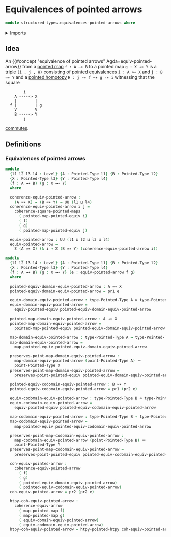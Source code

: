 # Equivalences of pointed arrows

```agda
module structured-types.equivalences-pointed-arrows where
```

<details><summary>Imports</summary>

```agda
open import foundation.dependent-pair-types
open import foundation.equivalences
open import foundation.equivalences-arrows
open import foundation.function-types
open import foundation.identity-types
open import foundation.universe-levels

open import structured-types.commuting-squares-of-pointed-maps
open import structured-types.pointed-equivalences
open import structured-types.pointed-homotopies
open import structured-types.pointed-maps
open import structured-types.pointed-types
```

</details>

## Idea

An {{#concept "equivalence of pointed arrows" Agda=equiv-pointed-arrow}} from a
[pointed map](structured-types.pointed-maps.md) `f : A →∗ B` to a pointed map
`g : X →∗ Y` is a [triple](foundation.dependent-pair-types.md) `(i , j , H)`
consisting of [pointed equivalences](structured-types.pointed-equivalences.md)
`i : A ≃∗ X` and `j : B ≃∗ Y` and a
[pointed homotopy](structured-types.pointed-homotopies.md)
`H : j ∘∗ f ~∗ g ∘∗ i` witnessing that the square

```text
        i
    A -----> X
    |        |
  f |        | g
    V        V
    B -----> Y
        j
```

[commutes](structured-types.commuting-squares-of-pointed-maps.md).

## Definitions

### Equivalences of pointed arrows

```agda
module _
  {l1 l2 l3 l4 : Level} {A : Pointed-Type l1} {B : Pointed-Type l2}
  {X : Pointed-Type l3} {Y : Pointed-Type l4}
  (f : A →∗ B) (g : X →∗ Y)
  where

  coherence-equiv-pointed-arrow :
    (A ≃∗ X) → (B ≃∗ Y) → UU (l1 ⊔ l4)
  coherence-equiv-pointed-arrow i j =
    coherence-square-pointed-maps
      ( pointed-map-pointed-equiv i)
      ( f)
      ( g)
      ( pointed-map-pointed-equiv j)

  equiv-pointed-arrow : UU (l1 ⊔ l2 ⊔ l3 ⊔ l4)
  equiv-pointed-arrow =
    Σ (A ≃∗ X) (λ i → Σ (B ≃∗ Y) (coherence-equiv-pointed-arrow i))

module _
  {l1 l2 l3 l4 : Level} {A : Pointed-Type l1} {B : Pointed-Type l2}
  {X : Pointed-Type l3} {Y : Pointed-Type l4}
  {f : A →∗ B} {g : X →∗ Y} (e : equiv-pointed-arrow f g)
  where

  pointed-equiv-domain-equiv-pointed-arrow : A ≃∗ X
  pointed-equiv-domain-equiv-pointed-arrow = pr1 e

  equiv-domain-equiv-pointed-arrow : type-Pointed-Type A ≃ type-Pointed-Type X
  equiv-domain-equiv-pointed-arrow =
    equiv-pointed-equiv pointed-equiv-domain-equiv-pointed-arrow

  pointed-map-domain-equiv-pointed-arrow : A →∗ X
  pointed-map-domain-equiv-pointed-arrow =
    pointed-map-pointed-equiv pointed-equiv-domain-equiv-pointed-arrow

  map-domain-equiv-pointed-arrow : type-Pointed-Type A → type-Pointed-Type X
  map-domain-equiv-pointed-arrow =
    map-pointed-equiv pointed-equiv-domain-equiv-pointed-arrow

  preserves-point-map-domain-equiv-pointed-arrow :
    map-domain-equiv-pointed-arrow (point-Pointed-Type A) ＝
    point-Pointed-Type X
  preserves-point-map-domain-equiv-pointed-arrow =
    preserves-point-pointed-equiv pointed-equiv-domain-equiv-pointed-arrow

  pointed-equiv-codomain-equiv-pointed-arrow : B ≃∗ Y
  pointed-equiv-codomain-equiv-pointed-arrow = pr1 (pr2 e)

  equiv-codomain-equiv-pointed-arrow : type-Pointed-Type B ≃ type-Pointed-Type Y
  equiv-codomain-equiv-pointed-arrow =
    equiv-pointed-equiv pointed-equiv-codomain-equiv-pointed-arrow

  map-codomain-equiv-pointed-arrow : type-Pointed-Type B → type-Pointed-Type Y
  map-codomain-equiv-pointed-arrow =
    map-pointed-equiv pointed-equiv-codomain-equiv-pointed-arrow

  preserves-point-map-codomain-equiv-pointed-arrow :
    map-codomain-equiv-pointed-arrow (point-Pointed-Type B) ＝
    point-Pointed-Type Y
  preserves-point-map-codomain-equiv-pointed-arrow =
    preserves-point-pointed-equiv pointed-equiv-codomain-equiv-pointed-arrow

  coh-equiv-pointed-arrow :
    coherence-equiv-pointed-arrow
      ( f)
      ( g)
      ( pointed-equiv-domain-equiv-pointed-arrow)
      ( pointed-equiv-codomain-equiv-pointed-arrow)
  coh-equiv-pointed-arrow = pr2 (pr2 e)

  htpy-coh-equiv-pointed-arrow :
    coherence-equiv-arrow
      ( map-pointed-map f)
      ( map-pointed-map g)
      ( equiv-domain-equiv-pointed-arrow)
      ( equiv-codomain-equiv-pointed-arrow)
  htpy-coh-equiv-pointed-arrow = htpy-pointed-htpy coh-equiv-pointed-arrow
```
